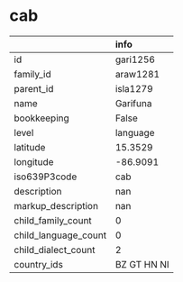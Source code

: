 # cab
|                      | info        |
|:---------------------|:------------|
| id                   | gari1256    |
| family_id            | araw1281    |
| parent_id            | isla1279    |
| name                 | Garifuna    |
| bookkeeping          | False       |
| level                | language    |
| latitude             | 15.3529     |
| longitude            | -86.9091    |
| iso639P3code         | cab         |
| description          | nan         |
| markup_description   | nan         |
| child_family_count   | 0           |
| child_language_count | 0           |
| child_dialect_count  | 2           |
| country_ids          | BZ GT HN NI |